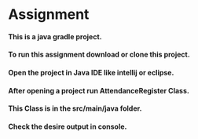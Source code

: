 # Assignment
#### This is a java gradle project.
#### To run this assignment download or clone this project.
#### Open the project in Java IDE like intellij or eclipse.
#### After opening a project run AttendanceRegister Class.
#### This Class is in the src/main/java folder.
#### Check the desire output in console.
